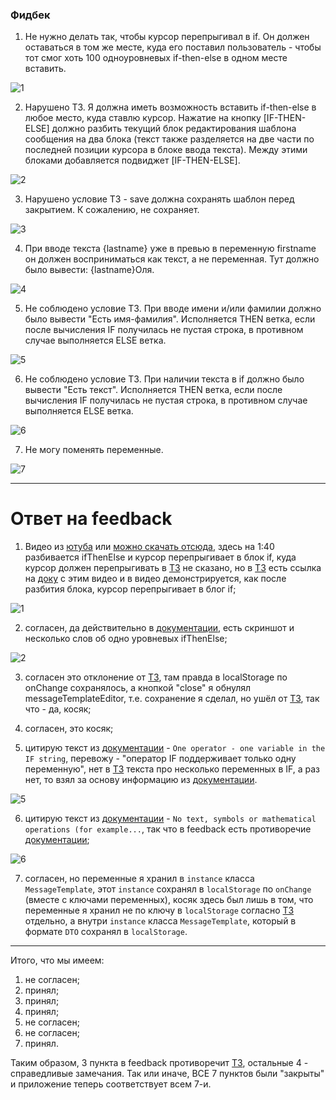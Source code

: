 ### Фидбек

1. Не нужно делать так, чтобы курсор перепрыгивал в if.
   Он должен оставаться в том же месте, куда его поставил пользователь - чтобы тот смог хоть 100 одноуровневых if-then-else в одном месте вставить.


![1](imagesForReadme/1_Olga.gif)


2. Нарушено ТЗ. Я должна иметь возможность вставить if-then-else в любое место, куда ставлю курсор.
   Нажатие на кнопку [IF-THEN-ELSE] должно разбить текущий блок редактирования шаблона сообщения на два блока (текст также разделяется на две части по последней позиции курсора в блоке ввода текста). Между этими блоками добавляется подвиджет [IF-THEN-ELSE].


![2](imagesForReadme/2_Olga.gif)


3. Нарушено условие ТЗ - save должна сохранять шаблон перед закрытием. К сожалению, не сохраняет.


![3](imagesForReadme/3_Olga.gif)


4. При вводе текста {lastname} уже в превью в переменную firstname он должен восприниматься как текст, а не переменная. Тут должно было вывести: {lastname}Оля.


![4](imagesForReadme/4_Olga.png)


5. Не соблюдено условие ТЗ. При вводе имени и/или фамилии должно было вывести "Есть имя-фамилия".
   Исполняется THEN ветка, если после вычисления IF получилась не пустая строка, в противном случае выполняется ELSE ветка.


![5](imagesForReadme/5_Olga.gif)


6. Не соблюдено условие ТЗ. При наличии текста в if должно было вывести "Есть текст".
   Исполняется THEN ветка, если после вычисления IF получилась не пустая строка, в противном случае выполняется ELSE ветка.


![6](imagesForReadme/6_Olga.png)


7. Не могу поменять переменные.


![7](imagesForReadme/7_Olga.gif)


---


# Ответ на feedback

1. Видео из [ютуба](https://youtu.be/pmc4RAYvRx8?si=fvDFHCef9ERZLPNA&t=96) или [можно скачать отсюда](imagesForReadme/ifThenElse_Demo.mp4), 
здесь на 1:40 разбивается ifThenElse и курсор перепрыгивает в блок if,
куда курсор должен перепрыгивать в [ТЗ](readme.md) не сказано, но в [ТЗ](readme.md) есть ссылка на [доку](https://support.linkedhelper.com/hc/en-us/articles/360015590120-How-to-create-message-templates) с этим видео и в видео демонстрируется,
как после разбития блока, курсор перепрыгивает в блог if;


![1](imagesForReadme/1_Araik.gif) 


2. согласен, да действительно в [документации](https://support.linkedhelper.com/hc/en-us/articles/360015590120-How-to-create-message-templates), есть скриншот и несколько слов об одно уровневых ifThenElse;


![2](imagesForReadme/2_Araik.png)


3. согласен это отклонение от [ТЗ](readme.md), там правда в localStorage по onChange сохранялось,
   а кнопкой "close" я обнулял messageTemplateEditor, т.е. сохранение я сделал, но ушёл от [ТЗ](readme.md),
   так что - да, косяк;

4. согласен, это косяк;

5. цитирую текст из [документации](https://support.linkedhelper.com/hc/en-us/articles/360015590120-How-to-create-message-templates) - ```One operator - one variable in the IF string```,
перевожу - "оператор IF поддерживает только одну переменную",
нет в [ТЗ](readme.md) текста про несколько переменных в IF, а раз нет, то взял за основу информацию из [документации](https://support.linkedhelper.com/hc/en-us/articles/360015590120-How-to-create-message-templates).


![5](imagesForReadme/5_Araik.png)


6. цитирую текст из [документации](https://support.linkedhelper.com/hc/en-us/articles/360015590120-How-to-create-message-templates) - ```No text, symbols or mathematical operations (for example...```,
так что в feedback есть противоречие [документации](https://support.linkedhelper.com/hc/en-us/articles/360015590120-How-to-create-message-templates);


![6](imagesForReadme/6_Araik.png)


7) согласен, но переменные я хранил в ```instance``` класса ```MessageTemplate```, этот ```instance``` сохранял в ```localStorage``` по ```onChange``` (вместе с ключами переменных), косяк здесь был
лишь в том, что переменные я хранил не по ключу в ```localStorage``` согласно [ТЗ](readme.md) отдельно, а внутри ```instance``` класса ```MessageTemplate```,
который в формате ```DTO``` сохранял в ```localStorage```.

---

Итого, что мы имеем:
1) не согласен;
2) принял;
3) принял;
4) принял;
5) не согласен;
6) не согласен;
7) принял.

Таким образом, 3 пункта в feedback противоречит [ТЗ](readme.md), остальные 4 - справедливые замечания.
Так или иначе, ВСЕ 7 пунктов были "закрыты" и приложение теперь соответствует всем 7-и.
